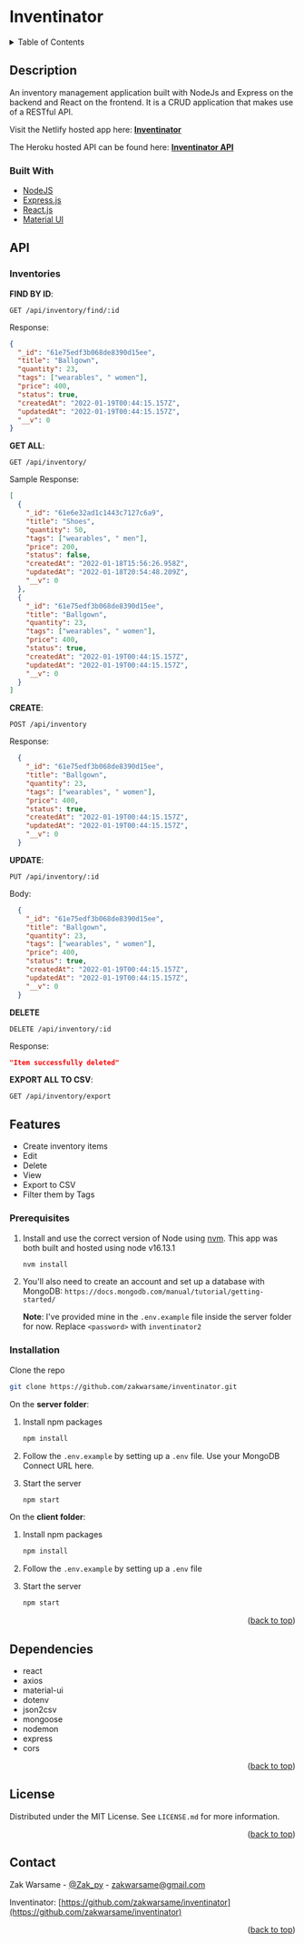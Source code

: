 # Inventinator

<!-- TABLE OF CONTENTS -->
<details>
  <summary>Table of Contents</summary>
  <ol>
    <li>
      <a href="#description">Description</a>
      <ul>
        <li><a href="#built-with">Built With</a></li>
        <li><a href="#api">API Endpoints</a></li>
      </ul>
    </li>
    <li>
      <a href="#features">Features</a>
      <ul>
        <li><a href="#prerequisites">Prerequisites</a></li>
        <li><a href="#installation">Installation</a></li>
      </ul>
    </li>
    <li><a href="#dependencies">Dependencies</a></li>
    <li><a href="#license">License</a></li>
  </ol>
</details>

<!-- ABOUT THE PROJECT -->

## Description

An inventory management application built with NodeJs and Express on the backend and React on the frontend. It is a CRUD application that makes use of a RESTful API.

Visit the Netlify hosted app here: **[Inventinator](https://inventinator.netlify.app/)**

The Heroku hosted API can be found here: **[Inventinator API](https://inventinator-api.herokuapp.com/api/inventory)**

### Built With

- [NodeJS](https://nodejs.org/en/)
- [Express.js](https://expressjs.com//)
- [React.js](https://reactjs.org/)
- [Material UI](https://mui.com/)

## API

### Inventories


**FIND BY ID**:

`GET /api/inventory/find/:id`

Response:

```json
{
  "_id": "61e75edf3b068de8390d15ee",
  "title": "Ballgown",
  "quantity": 23,
  "tags": ["wearables", " women"],
  "price": 400,
  "status": true,
  "createdAt": "2022-01-19T00:44:15.157Z",
  "updatedAt": "2022-01-19T00:44:15.157Z",
  "__v": 0
}
```

**GET ALL**:

`GET /api/inventory/`

Sample Response:

```json
[
  {
    "_id": "61e6e32ad1c1443c7127c6a9",
    "title": "Shoes",
    "quantity": 50,
    "tags": ["wearables", " men"],
    "price": 200,
    "status": false,
    "createdAt": "2022-01-18T15:56:26.958Z",
    "updatedAt": "2022-01-18T20:54:48.209Z",
    "__v": 0
  },
  {
    "_id": "61e75edf3b068de8390d15ee",
    "title": "Ballgown",
    "quantity": 23,
    "tags": ["wearables", " women"],
    "price": 400,
    "status": true,
    "createdAt": "2022-01-19T00:44:15.157Z",
    "updatedAt": "2022-01-19T00:44:15.157Z",
    "__v": 0
  }
]
```

**CREATE**:

`POST /api/inventory`

Response:

```json
  {
    "_id": "61e75edf3b068de8390d15ee",
    "title": "Ballgown",
    "quantity": 23,
    "tags": ["wearables", " women"],
    "price": 400,
    "status": true,
    "createdAt": "2022-01-19T00:44:15.157Z",
    "updatedAt": "2022-01-19T00:44:15.157Z",
    "__v": 0
  }
```

**UPDATE**:

`PUT /api/inventory/:id`

Body:

```json
  {
    "_id": "61e75edf3b068de8390d15ee",
    "title": "Ballgown",
    "quantity": 23,
    "tags": ["wearables", " women"],
    "price": 400,
    "status": true,
    "createdAt": "2022-01-19T00:44:15.157Z",
    "updatedAt": "2022-01-19T00:44:15.157Z",
    "__v": 0
  }
```

**DELETE**

`DELETE /api/inventory/:id`

Response:

```json
"Item successfully deleted"
```

**EXPORT ALL TO CSV**:

`GET /api/inventory/export`


## Features

- Create inventory items
- Edit
- Delete
- View
- Export to CSV
- Filter them by Tags

### Prerequisites

1. Install and use the correct version of Node using [nvm](https://github.com/nvm-sh/nvm). This app was both built and hosted using node v16.13.1

   ```sh
   nvm install
   ```

1. You'll also need to create an account and set up a database with MongoDB:
   `https://docs.mongodb.com/manual/tutorial/getting-started/`
   
   **Note**: I've provided mine in the `.env.example` file inside the server folder for now. Replace `<password>` with `inventinator2`

### Installation

Clone the repo

```sh
git clone https://github.com/zakwarsame/inventinator.git
```

On the **server folder**:

1. Install npm packages
   ```sh
   npm install
   ```
1. Follow the `.env.example` by setting up a `.env` file. Use your MongoDB Connect URL here.

1. Start the server
   ```sh
   npm start
   ```

On the **client folder**:

1. Install npm packages
   ```sh
   npm install
   ```
1. Follow the `.env.example` by setting up a `.env` file

1. Start the server
   ```sh
   npm start
   ```

<p align="right">(<a href="#top">back to top</a>)</p>

## Dependencies

- react
- axios
- material-ui
- dotenv
- json2csv
- mongoose
- nodemon
- express
- cors

<p align="right">(<a href="#top">back to top</a>)</p>

<!-- LICENSE -->

## License

Distributed under the MIT License. See `LICENSE.md` for more information.

<p align="right">(<a href="#top">back to top</a>)</p>

<!-- CONTACT -->

## Contact

Zak Warsame - [@Zak_py](https://twitter.com/Zak_py) - zakwarsame@gmail.com

Inventinator: [https://github.com/zakwarsame/inventinator](https://github.com/zakwarsame/inventinator)

<p align="right">(<a href="#top">back to top</a>)</p>
